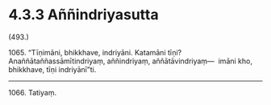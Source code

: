# 4.3.3 Aññindriyasutta

(493.)

1065\. “Tīṇimāni, bhikkhave, indriyāni. Katamāni tīṇi? Anaññātaññassāmītindriyaṃ, aññindriyaṃ, aññātāvindriyaṃ—  imāni kho, bhikkhave, tīṇi indriyānī”ti.

---

1066\. Tatiyaṃ.
